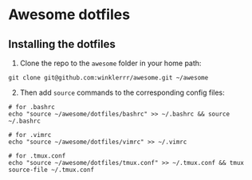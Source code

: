# Awesome dotfiles

## Installing the dotfiles

1. Clone the repo to the `awesome` folder in your home path:

```
git clone git@github.com:winklerrr/awesome.git ~/awesome
```

2. Then add `source` commands to the corresponding config files:

```
# for .bashrc
echo "source ~/awesome/dotfiles/bashrc" >> ~/.bashrc && source ~/.bashrc

# for .vimrc
echo "source ~/awesome/dotfiles/vimrc" >> ~/.vimrc

# for .tmux.conf
echo "source ~/awesome/dotfiles/tmux.conf" >> ~/.tmux.conf && tmux source-file ~/.tmux.conf
```
